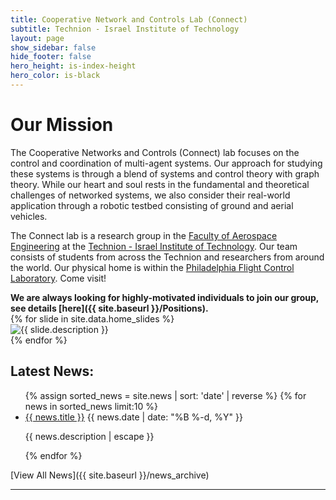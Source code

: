 ```yaml
---
title: Cooperative Network and Controls Lab (Connect)
subtitle: Technion - Israel Institute of Technology
layout: page
show_sidebar: false
hide_footer: false
hero_height: is-index-height
hero_color: is-black
---
```


# Our Mission

The Cooperative Networks and Controls (Connect) lab focuses on the control and coordination of multi-agent systems.  Our approach for studying these systems is through a blend of systems and control theory with graph theory.   While our heart and soul rests in the fundamental and theoretical challenges of networked systems, we also consider their real-world application through a robotic testbed consisting of ground and aerial vehicles.

The Connect lab is a research group in the [Faculty of Aerospace Engineering](https://aerospace.technion.ac.il/) at the [Technion - Israel Institute of Technology](https://www.google.com/search?q=technion&rlz=1C5CHFA_enIL991IL991&oq=technion+&gs_lcrp=EgZjaHJvbWUyBggAEEUYOTIGCAEQRRg7MgYIAhBFGDwyBggDEEUYPDIGCAQQRRg8MgYIBRBFGDwyBggGEEUYPDIGCAcQRRg80gEIMzM0NmowajeoAgCwAgA&sourceid=chrome&ie=UTF-8).  Our team consists of students from across the Technion and researchers from around the world.  Our physical home is within the [Philadelphia Flight Control Laboratory](https://pfcl.technion.ac.il/).  Come visit!


<!-- Please visit our [<span style="color:red">
<b>research</b>
</span>](https://anpl-technion.github.io/research/) and [<span style="color:red">
<b>publications</b>
</span>](https://anpl-technion.github.io/publications/) pages to see our ongoing research activities. -->


<b>
We are always looking for highly-motivated individuals to join our group, see details [here]({{ site.baseurl }}/Positions).
</b>

<div class="slick-slider">
  {% for slide in site.data.home_slides %}
    <div>
      <img src="{{ slide.image }}" alt="{{ slide.description }}">
    </div>
  {% endfor %}
</div>


<h2>Latest News:</h2>
<ul class="news-list">
  {% assign sorted_news = site.news | sort: 'date' | reverse %}
  {% for news in sorted_news limit:10 %}
    <li>
      <a href="{{ news.url }}">{{ news.title }}</a>
      <span class="news-date">{{ news.date | date: "%B %-d, %Y" }}</span>
      <p class="news-description">{{ news.description | escape }}</p>
    </li>
  {% endfor %}
</ul>

[View All News]({{ site.baseurl }}/news_archive)



<!--<div style="display: flex; justify-content: center;">
  <a class="twitter-timeline" data-width="45%" data-height="800" href="https://twitter.com/ANPL_Technion?ref_src=twsrc%5Etfw%7Ctwcamp%5Eembeddedtimeline%7Ctwterm%5Escreen-name%3AANPL_Technion%7Ctwcon%5Es2">Tweets from Anpl Technion</a> 
  <script async src="https://platform.twitter.com/widgets.js" charset="utf-8"></script>
  <a class="twitter-timeline" data-width="45%" data-height="800" href="https://twitter.com/vadim_indelman?ref_src=twsrc%5Etfw%7Ctwcamp%5Eembeddedtimeline%7Ctwterm%5Escreen-name%3Avadim_indelman%7Ctwcon%5Es2">Tweets from vadim indelman</a>
  <script async src="https://platform.twitter.com/widgets.js" charset="utf-8"></script> 
</div>
-->
<hr>

<!--### We gratefully acknowledge our funding sources over the years: 

<div class="horizontal-grid-container">
  <div class="grid-item">
    <img src="/img/funding/ISF-logo3.png" alt="ISF">
  </div>
  <div class="grid-item">
    <img src="/img/funding/NSF-logo.jpeg" alt="BSF">
  </div>
  <div class="grid-item">
    <img src="/img/funding/BSF-logo.png" alt="BSF">
  </div>
    <!-- <div class="grid-item">
    <img src="/img/funding/TASP-logo.png" alt="TASP">
  </div> -->
  <!-- Add more grid items for more images -->
  <!-- </div>  -->


